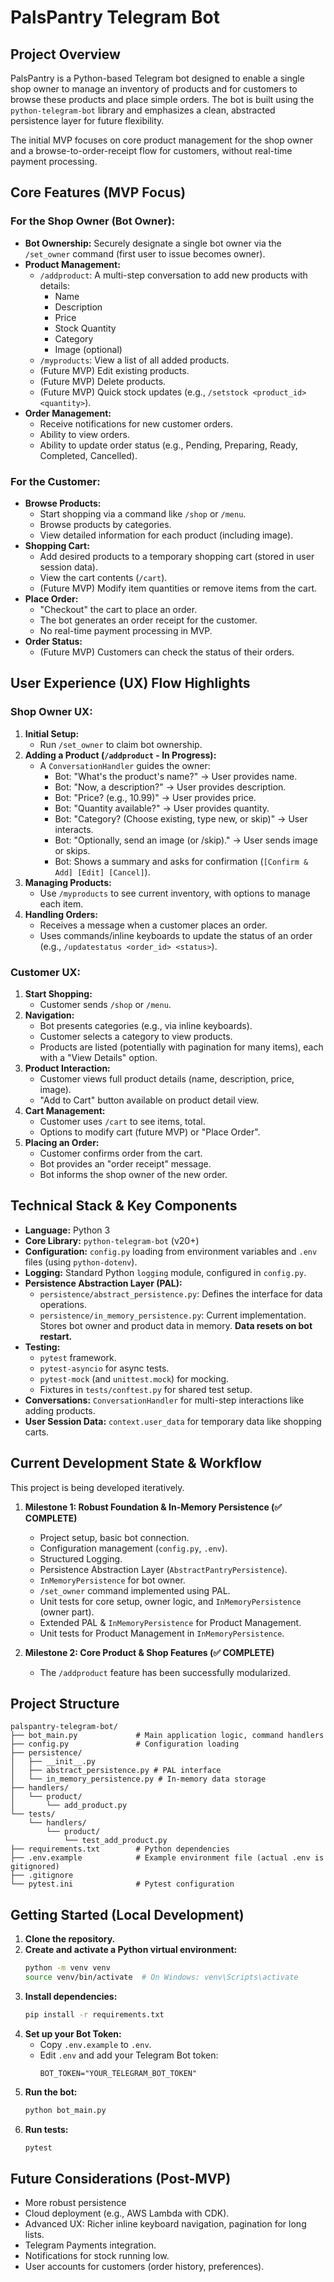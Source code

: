 # PalsPantry Telegram Bot

## Project Overview

PalsPantry is a Python-based Telegram bot designed to enable a single shop owner to manage an inventory of products and for customers to browse these products and place simple orders. The bot is built using the `python-telegram-bot` library and emphasizes a clean, abstracted persistence layer for future flexibility.

The initial MVP focuses on core product management for the shop owner and a browse-to-order-receipt flow for customers, without real-time payment processing.

## Core Features (MVP Focus)

### For the Shop Owner (Bot Owner):
* **Bot Ownership:** Securely designate a single bot owner via the `/set_owner` command (first user to issue becomes owner).
* **Product Management:**
    * `/addproduct`: A multi-step conversation to add new products with details:
        * Name
        * Description
        * Price
        * Stock Quantity
        * Category
        * Image (optional)
    * `/myproducts`: View a list of all added products.
    * (Future MVP) Edit existing products.
    * (Future MVP) Delete products.
    * (Future MVP) Quick stock updates (e.g., `/setstock <product_id> <quantity>`).
* **Order Management:**
    * Receive notifications for new customer orders.
    * Ability to view orders.
    * Ability to update order status (e.g., Pending, Preparing, Ready, Completed, Cancelled).

### For the Customer:
* **Browse Products:**
    * Start shopping via a command like `/shop` or `/menu`.
    * Browse products by categories.
    * View detailed information for each product (including image).
* **Shopping Cart:**
    * Add desired products to a temporary shopping cart (stored in user session data).
    * View the cart contents (`/cart`).
    * (Future MVP) Modify item quantities or remove items from the cart.
* **Place Order:**
    * "Checkout" the cart to place an order.
    * The bot generates an order receipt for the customer.
    * No real-time payment processing in MVP.
* **Order Status:**
    * (Future MVP) Customers can check the status of their orders.

## User Experience (UX) Flow Highlights

### Shop Owner UX:
1.  **Initial Setup:**
    * Run `/set_owner` to claim bot ownership.
2.  **Adding a Product (`/addproduct` - In Progress):**
    * A `ConversationHandler` guides the owner:
        * Bot: "What's the product's name?" -> User provides name.
        * Bot: "Now, a description?" -> User provides description.
        * Bot: "Price? (e.g., 10.99)" -> User provides price.
        * Bot: "Quantity available?" -> User provides quantity.
        * Bot: "Category? (Choose existing, type new, or skip)" -> User interacts.
        * Bot: "Optionally, send an image (or /skip)." -> User sends image or skips.
        * Bot: Shows a summary and asks for confirmation (`[Confirm & Add] [Edit] [Cancel]`).
3.  **Managing Products:**
    * Use `/myproducts` to see current inventory, with options to manage each item.
4.  **Handling Orders:**
    * Receives a message when a customer places an order.
    * Uses commands/inline keyboards to update the status of an order (e.g., `/updatestatus <order_id> <status>`).

### Customer UX:
1.  **Start Shopping:**
    * Customer sends `/shop` or `/menu`.
2.  **Navigation:**
    * Bot presents categories (e.g., via inline keyboards).
    * Customer selects a category to view products.
    * Products are listed (potentially with pagination for many items), each with a "View Details" option.
3.  **Product Interaction:**
    * Customer views full product details (name, description, price, image).
    * "Add to Cart" button available on product detail view.
4.  **Cart Management:**
    * Customer uses `/cart` to see items, total.
    * Options to modify cart (future MVP) or "Place Order".
5.  **Placing an Order:**
    * Customer confirms order from the cart.
    * Bot provides an "order receipt" message.
    * Bot informs the shop owner of the new order.

## Technical Stack & Key Components

* **Language:** Python 3
* **Core Library:** `python-telegram-bot` (v20+)
* **Configuration:** `config.py` loading from environment variables and `.env` files (using `python-dotenv`).
* **Logging:** Standard Python `logging` module, configured in `config.py`.
* **Persistence Abstraction Layer (PAL):**
    * `persistence/abstract_persistence.py`: Defines the interface for data operations.
    * `persistence/in_memory_persistence.py`: Current implementation. Stores bot owner and product data in memory. **Data resets on bot restart.**
* **Testing:**
    * `pytest` framework.
    * `pytest-asyncio` for async tests.
    * `pytest-mock` (and `unittest.mock`) for mocking.
    * Fixtures in `tests/conftest.py` for shared test setup.
* **Conversations:** `ConversationHandler` for multi-step interactions like adding products.
* **User Session Data:** `context.user_data` for temporary data like shopping carts.

## Current Development State & Workflow

This project is being developed iteratively.

1.  **Milestone 1: Robust Foundation & In-Memory Persistence (✅ COMPLETE)**
    * Project setup, basic bot connection.
    * Configuration management (`config.py`, `.env`).
    * Structured Logging.
    * Persistence Abstraction Layer (`AbstractPantryPersistence`).
    * `InMemoryPersistence` for bot owner.
    * `/set_owner` command implemented using PAL.
    * Unit tests for core setup, owner logic, and `InMemoryPersistence` (owner part).
    * Extended PAL & `InMemoryPersistence` for Product Management.
    * Unit tests for Product Management in `InMemoryPersistence`.

2.  **Milestone 2: Core Product & Shop Features (✅ COMPLETE)**
    * The `/addproduct` feature has been successfully modularized.


## Project Structure

```
palspantry-telegram-bot/
├── bot_main.py             # Main application logic, command handlers
├── config.py               # Configuration loading
├── persistence/
│   ├── __init__.py
│   ├── abstract_persistence.py # PAL interface
│   └── in_memory_persistence.py # In-memory data storage
├── handlers/
│   └── product/
│       └── add_product.py
└── tests/
    └── handlers/
        └── product/
            └── test_add_product.py
├── requirements.txt        # Python dependencies
├── .env.example            # Example environment file (actual .env is gitignored)
├── .gitignore
└── pytest.ini              # Pytest configuration
```

## Getting Started (Local Development)

1.  **Clone the repository.**
2.  **Create and activate a Python virtual environment:**
    ```bash
    python -m venv venv
    source venv/bin/activate  # On Windows: venv\Scripts\activate
    ```
3.  **Install dependencies:**
    ```bash
    pip install -r requirements.txt
    ```
4.  **Set up your Bot Token:**
    * Copy `.env.example` to `.env`.
    * Edit `.env` and add your Telegram Bot token:
        ```
        BOT_TOKEN="YOUR_TELEGRAM_BOT_TOKEN"
        ```
5.  **Run the bot:**
    ```bash
    python bot_main.py
    ```
6.  **Run tests:**
    ```bash
    pytest
    ```

## Future Considerations (Post-MVP)

* More robust persistence
* Cloud deployment (e.g., AWS Lambda with CDK).
* Advanced UX: Richer inline keyboard navigation, pagination for long lists.
* Telegram Payments integration.
* Notifications for stock running low.
* User accounts for customers (order history, preferences).
